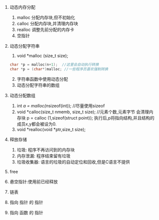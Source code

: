 <!--
 * @Author: your name
 * @Date: 2021-08-26 10:23:42
 * @LastEditTime: 2021-08-26 11:30:39
 * @LastEditors: Please set LastEditors
 * @Description: In User Settings Edit
 * @FilePath: \C_Multiple\excercise\chapter11 point advance\article.md
-->
1. 动态内存分配
    1. malloc   分配内存块,但不初始化
    2. calloc   分配内存块,并清理内存块
    3. realloc  调整先前分配的内存卡
    4. 空指针

2. 动态分配字符串
    1. void *malloc (size_t size);
    ```c
    char *p = malloc(n+1);  //这里会自动执行转换
    char *p = (char*)malloc; //一些程序员喜欢强制转换
    ```
    2. 字符串函数中使用动态分配
    3. 动态分配字符串的数组

3. 动态分配数组
    1. int *a = malloc(n*sizeof(int));  //尽量使用sizeof
    2. void *calloc(size_t nmemb, size_t size); //元素个数,元素字节
        会清理内存块
        p = calloc (1,sizeof(struct point));
        执行后,p将指向结构,并且结构的成员x,y都会被设为0.
    3. void *realloc(void *ptr,size_t size);

4. 释放存储
    1. 垃圾: 程序不再访问到的内存块
    2. 内存泄漏: 程序结束留有垃圾
    3. 垃圾收集器: 语言的垃圾的自动定位和回收,但是C语言不提供

5. free
6. 悬空指针:使用前已经释放
7. 链表

8. 指向 指针 的 指针
9. 指向 函数 的 指针